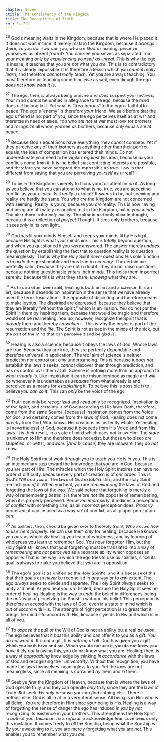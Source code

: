 ```yaml
---
chapter: Seven
ctitle: The Consistency of the Kingdom
title: The Recognition of Truth
ref: Tx.7.V
---
```


<sup>26</sup> God's meaning waits in the Kingdom, because that is where He placed
it. It does not wait in time. It merely *rests* in the Kingdom, because
it *belongs* there, as you do. How can you, who *are* God's meaning,
perceive yourselves as absent *from* it? You can see yourselves as
separated from your meaning only *by experiencing yourself as unreal*.
This is why the ego is insane; it teaches that you are *not* what you
*are.* This is so contradictory that it is clearly impossible. It is
therefore a lesson which you *cannot really learn*, and therefore
*cannot really teach*. Yet you are always teaching. You *must* therefore
be teaching something *else* as well, even though the ego *does not know
what it is*.

<sup>27</sup> The ego, then, *is* always being undone and *does* suspect your
motives. Your mind *cannot* be unified in allegiance to the ego, because
the mind does *not* belong to it. Yet what is “treacherous” to the ego
*is* faithful to peace. The ego's “enemy” is therefore *your* friend. We
said before that the ego's friend is not part of you, since the ego
perceives itself as at war and therefore in need of allies. *You* who
are *not* at war must look for brothers and *recognize* all whom you see
*as* brothers, because *only* equals are at peace.

<sup>28</sup> Because God's equal Sons have everything, they *cannot* compete. Yet
if they perceive *any* of their brothers as anything other than their
perfect equals, the idea of competition *has* entered their minds. Do
not underestimate your need to be vigilant *against* this idea, because
*all* your conflicts come from it. It is the belief that conflicting
interests are possible, and therefore you have accepted the impossible
as *true*. How is that different from saying that you are perceiving
*yourself* as unreal?

<sup>29</sup> To be *in* the Kingdom is merely to focus your full attention *on*
it. As long as you believe that you can attend to what is not true, you
are accepting conflict as your *choice*. Is it *really* a choice? It
*seems* to be, but seeming and reality are hardly the same. You who
*are* the Kingdom are not concerned with seeming. Reality is yours,
because you *are* reality. This is how having and being are ultimately
reconciled, not in the Kingdom, but *in your minds*. The altar there is
the *only* reality. The altar is perfectly clear in thought, because it
is a reflection of *perfect* Thought. It sees only brothers, because it
sees *only* in its own light.

<sup>30</sup> God has lit your minds Himself and keeps your minds lit by His light,
because His light is what your minds *are*. This is *totally* beyond
question, and when you questioned it you *were* answered. The answer
merely *undoes* the question by establishing the fact that to question
reality is to question meaninglessly. That is why the Holy Spirit
*never* questions. His sole function is to *undo* the questionable and
thus lead to *certainty*. The certain are perfectly calm, because they
are not in doubt. They do not raise questions, because nothing
questionable *enters* their minds. This holds them in perfect serenity,
because this is what they share, *knowing* what they are.

<sup>31</sup> As has so often been said, healing is both an art and a science. It
is an art, because it depends on inspiration in the sense that we have
already used the term. Inspiration is the opposite of dispiriting and
therefore means to make joyous. The dispirited are depressed, because
they believe that they are literally “without the Spirit,” which is an
illusion. You do not *put* the Spirit in them by inspiring them, because
that would be magic and therefore would not be real healing. You *do*,
however, recognize the Spirit that is *already* there and thereby
*reawaken* it. This is why the healer is part of the resurrection and
the *life.* The Spirit is not asleep in the minds of the sick, but the
part of the mind that can perceive it and be glad *is*.

<sup>32</sup> Healing is also a science, because it obeys the laws of God, Whose
laws are true. *Because* they are true, they are perfectly dependable
and therefore universal in application. The *real* aim of science is
neither prediction nor control but *only* understanding. This is because
it does *not* establish the laws it seeks, *cannot* discover them
through prediction, and has *no* control over them at all. Science is
nothing more than an approach to *what already is*. Like inspiration it
can be misunderstood as magic and *will* be whenever it is undertaken as
*separate* from what already is and perceived as a means for
*establishing* it. To believe this is possible is to believe *you can do
it*. This can *only* be the voice of the ego.

<sup>33</sup> Truth can only be *recognized* and *need* only be recognized.
Inspiration is of the Spirit, and certainty is of God according to His
laws. Both, therefore, come from the same Source, \[because\]
inspiration comes from the Voice *for* God, and certainty comes from the
laws *of* God. Healing does not come *directly* from God, Who knows His
creations as perfectly whole. Yet healing is \[nevertheless\] *of* God,
because it proceeds from His Voice and from His laws. It is their
result, in a state of mind which does *not* know Him. The *state* is
unknown to Him and therefore does not exist, but those who sleep *are*
stupefied, or better, *unaware*. \[*And because*\] they are unaware,
they do *not* know.

<sup>34</sup> The Holy Spirit must work *through* you to teach you He is *in* you.
This is an intermediary step toward the knowledge that you are in God,
because you are part of Him. The miracles which the Holy Spirit inspires
can have no order of difficulty, because every part of creation is of
*one* order. This is God's *Will and yours*. The laws of God *establish*
this, and the Holy Spirit reminds you *of* it. When you heal, you are
*remembering* the laws of God and forgetting the laws of the ego. We
said before that forgetting is merely a way of remembering *better.* It
is therefore *not* the opposite of remembering, when it is properly
perceived. Perceived *improperly*, it induces a perception of *conflict*
with something *else*, as all incorrect perception does. *Properly*
perceived, it can be used as a way *out* of conflict, as all proper
perception can.

<sup>35</sup> *All* abilities, then, should be given over to the Holy Spirit, *Who
knows how to use them properly.* He can use them *only* for healing,
because He knows you *only* as whole. *By* healing you learn of
wholeness, and by learning of wholeness you learn to remember God. You
*have* forgotten Him, but the Holy Spirit still knows that your
forgetting must be translated into a way of *remembering* and *not*
perceived as a separate ability which opposes an opposite. That is the
way in which the ego tries to use *all* abilities, since its goal is
always to make you believe that *you* are in opposition.

<sup>36</sup> The ego's goal is as unified as the Holy Spirit's, and it is because
of this that their goals can *never* be reconciled in *any* way or to
*any* extent. The ego *always* seeks to divide and separate. The Holy
Spirit *always* seeks to unify and heal. As you heal you *are* healed,
because the Holy Spirit sees no order of healing. Healing is the way to
*undo* the belief in differences, being the *only* way of perceiving the
Sonship without this belief. This perception is therefore *in* accord
with the laws of God, even in a state of mind which is *out* of accord
with His. The strength of right perception is so great that it brings
the mind *into* accord with His, because it yields to His pull which is
in all of you.

<sup>37</sup> To *oppose* the pull or the Will of God is not an ability but a real
*delusion*. The ego believes that it *has* this ability and can offer it
to you as a gift. *You do not want it*. It is *not* a gift. It is
*nothing at all*. God has given you a gift which you both have and are.
When you do not use it, you do not know you *have* it. By *not* knowing
this, you do not know what you are. Healing, then, is a way of
*approaching* knowledge by thinking *in accordance* with the laws of God
and recognizing their *universality*. Without this recognition, you have
made the laws themselves meaningless to you. Yet the *laws* are not
meaningless, since all meaning is contained *by* them and *in* them.

<sup>38</sup> Seek ye *first* the Kingdom of Heaven, because that is where the laws
of God operate truly, and they can operate *only* truly since they are
the laws of Truth. But seek this *only* because you can *find* nothing
else. There *is* nothing else. God is all in all in a very literal
sense. All being is in Him who *is* all Being. *You* are therefore in
Him since *your* being *is* His. Healing is a way of forgetting the
sense of danger the ego has induced in *you* by *not* recognizing its
existence in your brothers. This strengthens the Holy Spirit in *both*
of you, because it is a *refusal* to acknowledge fear. Love needs only
this invitation. It comes freely to *all* the Sonship, being what the
Sonship *is*. By your awakening *to* it, you are merely forgetting what
you are *not*. This enables you to remember what you *are*.

